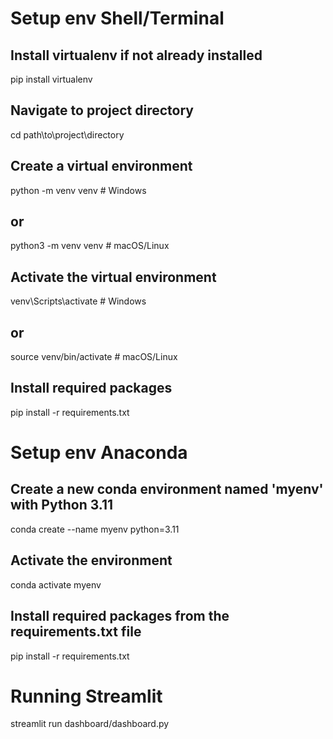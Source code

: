 # Setup env Shell/Terminal

## Install virtualenv if not already installed

pip install virtualenv

## Navigate to project directory

cd path\to\project\directory

## Create a virtual environment

python -m venv venv # Windows

## or

python3 -m venv venv # macOS/Linux

## Activate the virtual environment

venv\Scripts\activate # Windows

## or

source venv/bin/activate # macOS/Linux

## Install required packages

pip install -r requirements.txt

# Setup env Anaconda

## Create a new conda environment named 'myenv' with Python 3.11

conda create --name myenv python=3.11

## Activate the environment

conda activate myenv

## Install required packages from the requirements.txt file

pip install -r requirements.txt

# Running Streamlit

streamlit run dashboard/dashboard.py
